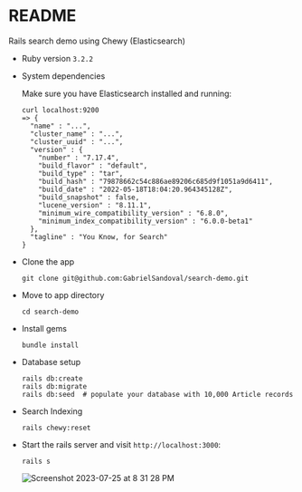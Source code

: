 # README

Rails search demo using Chewy (Elasticsearch)

* Ruby version
`3.2.2`

* System dependencies

  Make sure you have Elasticsearch installed and running:
  ```
  curl localhost:9200
  => {
    "name" : "...",
    "cluster_name" : "...",
    "cluster_uuid" : "...",
    "version" : {
      "number" : "7.17.4",
      "build_flavor" : "default",
      "build_type" : "tar",
      "build_hash" : "79878662c54c886ae89206c685d9f1051a9d6411",
      "build_date" : "2022-05-18T18:04:20.964345128Z",
      "build_snapshot" : false,
      "lucene_version" : "8.11.1",
      "minimum_wire_compatibility_version" : "6.8.0",
      "minimum_index_compatibility_version" : "6.0.0-beta1"
    },
    "tagline" : "You Know, for Search"
  }
  ```

* Clone the app

  ```
  git clone git@github.com:GabrielSandoval/search-demo.git
  ```

* Move to app directory

  ```
  cd search-demo
  ```

* Install gems

  ```
  bundle install
  ```

* Database setup

  ```
  rails db:create
  rails db:migrate
  rails db:seed  # populate your database with 10,000 Article records
  ```

* Search Indexing
  ```
  rails chewy:reset
  ```

* Start the rails server and visit `http://localhost:3000`:
  ```
  rails s
  ```
  ![Screenshot 2023-07-25 at 8 31 28 PM](https://github.com/GabrielSandoval/search-demo/assets/6015897/84ddc9aa-81ab-41f8-ba9b-28265c0fa1da)

